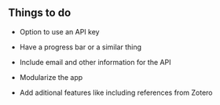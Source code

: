 ## Things to do

- Option to use an API key
- Have a progress bar or a similar thing
- Include email and other information for the API
- Modularize the app

- Add aditional features like including references from Zotero
